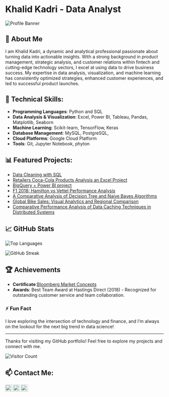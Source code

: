 # Khalid Kadri - Data Analyst

![Profile Banner](https://github.com/kmkadri/Semester-2-INM427-Neural-C/blob/main/Banner.png)

## 👋 About Me

I am Khalid Kadri, a dynamic and analytical professional passionate about turning data into actionable insights. With a strong background in product management, strategic analysis, and customer relations within fintech and cutting-edge technology sectors, I excel at using data to drive business success. My expertise in data analysis, visualization, and machine learning has consistently optimized strategies, enhanced customer experiences, and led to successful product launches.

## 🔧 Technical Skills:

- **Programming Languages**: Python and SQL
- **Data Analysis & Visualization**: Excel, Power BI, Tableau, Pandas, Matplotlib, Seaborn
- **Machine Learning**: Scikit-learn, TensorFlow, Keras
- **Database Management**: MySQL, PostgreSQL,
- **Cloud Platforms**: Google Cloud Platform
- **Tools**: Git, Jupyter Notebook, phyton

  
## 📊 Featured Projects:

- [Data Cleaning with SQL](https://github.com/kmkadri/SQL-Data-Cleaning-Project)
- [Retailers Coca-Cola Products Analysis an Excel Project](https://github.com/kmkadri/Excel-Project)
- [BigQuery + Power BI project](https://github.com/kmkadri/An-End-To-End-Project-BigQuery-Power-BI)
- [F1 2018: Hamilton vs Vettel Performance Analysis](https://github.com/kmkadri/F1-2018-Hamilton-vs-Vettel-Performance-Analysis)
- [A Comparative Analysis of Decision Tree and Naive Bayes Algorithms](https://github.com/kmkadri/A-Comparative-Analysis-of-Decision-Tree-and-Naive-Bayes-Algorithms)
- [Global Bike Sales: Visual Analytics and Regional Comparison](https://github.com/kmkadri/Global-Bike-Sales-Visual-Analytics-and-Regional-Comparison)
- [Comparative Performance Analysis of Data Caching Techniques in Distributed Systems](https://github.com/kmkadri/Comparative-Performance-Analysis-of-Data-Caching-Techniques-in-Distributed-Systems)


## 📈 GitHub Stats
![Top Languages](https://github-readme-stats.vercel.app/api/top-langs/?username=kmkadri&layout=compact&theme=radical)

![GitHub Streak](https://github-readme-streak-stats.herokuapp.com/?user=kmkadri&theme=radical)



## 🏆 Achievements

-  **Certificate**:[Bloomberg Market Concepts](https://drive.google.com/file/d/1vGuUCgGP68FQ3qYdwAVc5s2TNOMjE4vB/view)
-  **Awards**: Best Team Award at Hastings Direct (2018) - Recognized for outstanding customer service and team collaboration.

### ⚡ Fun Fact

I love exploring the intersection of technology and finance, and I’m always on the lookout for the next big trend in data science!

---

Thanks for visiting my GitHub portfolio! Feel free to explore my projects and connect with me.

![Visitor Count](https://komarev.com/ghpvc/?username=kmkadri&color=blue)




## 📫 Contact Me:


[<img align="left" alt="KhalidKadri | Email" width="22px" src="https://cdn.jsdelivr.net/npm/simple-icons@v3/icons/gmail.svg" />][email]
[<img align="left" alt="KhalidKadri | LinkedIn" width="22px" src="https://cdn.jsdelivr.net/npm/simple-icons@v3/icons/linkedin.svg" />][linkedin]
[<img align="left" alt="KhalidKadri | X" width="22px" src="https://upload.wikimedia.org/wikipedia/commons/c/cc/X_icon.svg" />][X]


[Email]: mailto:kmkadri10@gmail.com
[LinkedIn]: https://linkedin.com/in/khalidkadri
[X]: https://x.com/kmkadri_


<!--
**kmkadri/kmkadri is a ✨ special ✨ repository because its `README.md` (this file) appears on your GitHub profile. You can click the Preview link to take a look at your changes.

Here are some ideas to get you started:

- 🔭 I’m currently working on ...
- 🌱 I’m currently learning ...
- 👯 I’m looking to collaborate on ...
- 🤔 I’m looking for help with ...
- 💬 Ask me about ...
- 📫 How to reach me: ...
- 😄 Pronouns: ...
- ⚡ Fun fact: ...
-->
